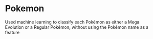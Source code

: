 # Pokemon
Used machine learning to classify each Pokémon as either a Mega Evolution or a Regular Pokémon, without using the Pokémon name as a feature
